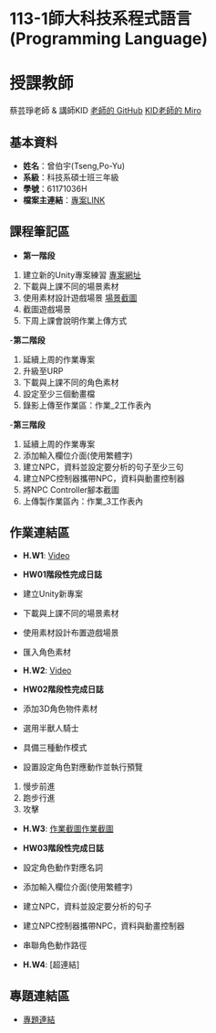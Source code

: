 # 113-1師大科技系程式語言(Programming Language)
# 授課教師
蔡芸琤老師  &  講師KID
[老師的 GitHub](https://github.com/peculab/Database)
[KID老師的 Miro](https://miro.com/app/board/uXjVKizVakM=/)

## 基本資料
- **姓名**：曾伯宇(Tseng,Po-Yu)
- **系級**：科技系碩士班三年級
- **學號**：61171036H
- **檔案主連結**：[專案LINK](https://github.com/PoyuTseng/NTNU1131ProgrammingLanguage_61171036H)

## 課程筆記區
- **第一階段**
1. 建立新的Unity專案練習 [專案網址](https://github.com/PoyuTseng/NTNU1131ProgrammingLanguage_61171036H)
2. 下載與上課不同的場景素材
3. 使用素材設計遊戲場景 [場景截圖](https://github.com/PoyuTseng/NTNU1131ProgrammingLanguage_61171036H)
4. 截圖遊戲場景
5. 下周上課會說明作業上傳方式

-**第二階段**
1. 延續上周的作業專案
2. 升級至URP
3. 下載與上課不同的角色素材
4. 設定至少三個動畫檔
5. 錄影上傳至作業區：作業_2工作表內

-**第三階段**
1. 延續上周的作業專案
2. 添加輸入欄位介面(使用繁體字)
3. 建立NPC，資料並設定要分析的句子至少三句
4. 建立NPC控制器攜帶NPC，資料與動畫控制器
5. 將NPC Controller腳本截圖
6. 上傳製作業區內：作業_3工作表內



   
## 作業連結區
- **H.W1**: [Video](https://github.com/PoyuTseng/NTNU1131ProgrammingLanguage_61171036H)
- **HW01階段性完成日誌**

- 建立Unity新專案
- 下載與上課不同的場景素材
- 使用素材設計布置遊戲場景
- 匯入角色素材


- **H.W2**: [Video](https://drive.google.com/file/d/1Hl8CjZ8ij5JtKv832gpuW3qJF2h_DegW/view?usp=sharing) 
- **HW02階段性完成日誌**

- 添加3D角色物件素材
- 選用半獸人騎士
- 具備三種動作模式
- 設置設定角色對應動作並執行預覽
1. 慢步前進
2. 跑步行進
3. 攻擊

- **H.W3**: [作業截圖](https://drive.google.com/file/d/132QGlb60tzutg7H-MO6CKb5O7I5I9jGj/view?usp=drive_link)[作業截圖](https://drive.google.com/file/d/1MoMX60Fbkb0nmXfFZB0K_nO708ramqYj/view?usp=drive_link)
- **HW03階段性完成日誌**
- 設定角色動作對應名詞
- 添加輸入欄位介面(使用繁體字)
- 建立NPC，資料並設定要分析的句子
- 建立NPC控制器攜帶NPC，資料與動畫控制器
- 串聯角色動作路徑
  
- **H.W4**: [超連結]

## 專題連結區
- [專題連結](超連結)
